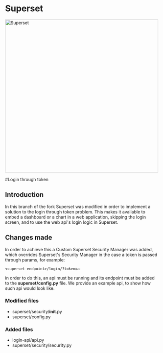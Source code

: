 <!--
Licensed to the Apache Software Foundation (ASF) under one
or more contributor license agreements.  See the NOTICE file
distributed with this work for additional information
regarding copyright ownership.  The ASF licenses this file
to you under the Apache License, Version 2.0 (the
"License"); you may not use this file except in compliance
with the License.  You may obtain a copy of the License at

  http://www.apache.org/licenses/LICENSE-2.0

Unless required by applicable law or agreed to in writing,
software distributed under the License is distributed on an
"AS IS" BASIS, WITHOUT WARRANTIES OR CONDITIONS OF ANY
KIND, either express or implied.  See the License for the
specific language governing permissions and limitations
under the License.
-->
Superset
=========

<img
  src="https://cloud.githubusercontent.com/assets/130878/20946612/49a8a25c-bbc0-11e6-8314-10bef902af51.png"
  alt="Superset"
  width="500"
/>

#Login through token

## Introduction
In this branch of the fork Superset was modified in order to implement
a solution to the login through token problem. This makes it available
to embed a dashboard or a chart in a web application, skipping the
login screen, and to use the web api's login logic in Superset.

## Changes made
In order to achieve this a Custom Superset Security Manager was added,
which overrides Superset's Security Manager in the case a token is passed
through params, for example:

```
<superset-endpoint>/login/?token=a
```
in order to do this, an api must be running and its endpoint must be added
to the **superset/config.py** file.
We provide an example api, to show how such api would look like.

### Modified files
* superset/security/__init__.py
* superset/config.py

### Added files
* login-api/api.py
* superset/security/security.py
